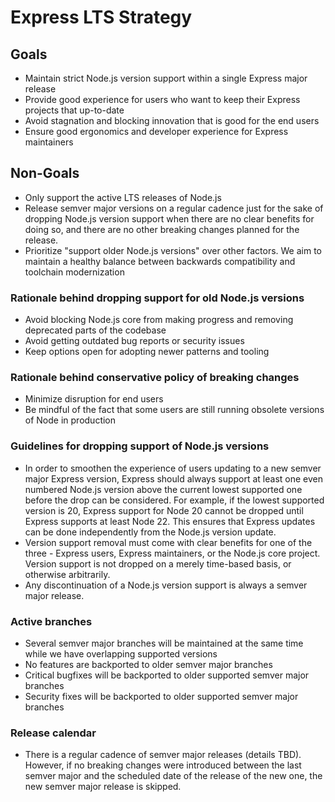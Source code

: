 # Express LTS Strategy

## Goals

* Maintain strict Node.js version support within a single Express major release
* Provide good experience for users who want to keep their Express projects that up-to-date
* Avoid stagnation and blocking innovation that is good for the end users
* Ensure good ergonomics and developer experience for Express maintainers

## Non-Goals

* Only support the active LTS releases of Node.js
* Release semver major versions on a regular cadence just for the sake of dropping Node.js version support when there are no clear benefits for doing so, and there are no other breaking changes planned for the release.
* Prioritize "support older Node.js versions" over other factors. We aim to maintain a healthy balance between backwards compatibility and toolchain modernization

### Rationale behind dropping support for old Node.js versions

* Avoid blocking Node.js core from making progress and removing deprecated parts of the codebase
* Avoid getting outdated bug reports or security issues
* Keep options open for adopting newer patterns and tooling

### Rationale behind conservative policy of breaking changes

* Minimize disruption for end users
* Be mindful of the fact that some users are still running obsolete versions of Node in production

### Guidelines for dropping support of Node.js versions

* In order to smoothen the experience of users updating to a new semver major Express version, Express should always support at least one even numbered Node.js version above the current lowest supported one before the drop can be considered. For example, if the lowest supported version is 20, Express support for Node 20 cannot be dropped until Express supports at least Node 22. This ensures that Express updates can be done independently from the Node.js version update.
* Version support removal must come with clear benefits for one of the three - Express users, Express maintainers, or the Node.js core project. Version support is not dropped on a merely time-based basis, or otherwise arbitrarily.
* Any discontinuation of a Node.js version support is always a semver major release.

### Active branches

* Several semver major branches will be maintained at the same time while we have overlapping supported versions
* No features are backported to older semver major branches
* Critical bugfixes will be backported to older supported semver major branches
* Security fixes will be backported to older supported semver major branches

### Release calendar

* There is a regular cadence of semver major releases (details TBD). However, if no breaking changes were introduced between the last semver major and the scheduled date of the release of the new one, the new semver major release is skipped.
